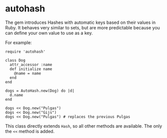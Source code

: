 # autohash

The gem introduces Hashes with automatic keys based on their values in Ruby. It behaves very similar to sets, but are more predictable because you can define your own value to use as a key.

For example:

```
require 'autohash'

class Dog
  attr_accessor :name
  def initialize name
    @name = name
  end
end

dogs = AutoHash.new(Dog) do |d|
  d.name
end

dogs << Dog.new("Pulgas")
dogs << Dog.new("Gijs")
dogs << Dog.new("Pulgas") # replaces the previous Pulgas
```

This class directly extends `Hash`, so all other methods are available. The only the `<<` method is added.
